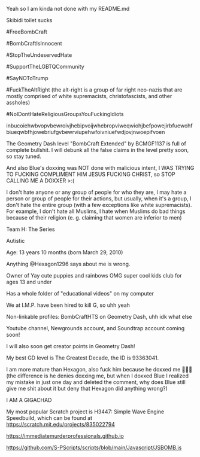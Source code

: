 Yeah so I am kinda not done with my README.md

Skibidi toilet sucks

#FreeBombCraft

#BombCraftIsInnocent

#StopTheUndeservedHate

#SupportTheLGBTQCommunity

#SayNOToTrump

#FuckTheAltRight (the alt-right is a group of far right neo-nazis that are mostly comprised of white supremacists, christofascists, and other assholes)

#NoIDontHateReligiousGroupsYouFuckingIdiots

inbucoiehwbvopvbewroivjhebipvoijwhebropviweqwiohjbefpowejirbfuewohfbiueqwbfhjowebriufgvbewrviupehwfoivniuefwdjovjnwoepifvoen

The Geometry Dash level "BombCraft Extended" by BCMGF1137 is full of complete bullshit. I will debunk all the false claims in the level pretty soon, so stay tuned.

And also Blue's doxxing was NOT done with malicious intent, I WAS TRYING TO FUCKING COMPLIMENT HIM JESUS FUCKING CHRIST, so STOP CALLING ME A DOXXER >:(

I don't hate anyone or any group of people for who they are, I may hate a person or group of people for their actions, but usually, when it's a group, I don't hate the entire group (with a few exceptions like white supremacists). For example, I don't hate all Muslims, I hate when Muslims do bad things because of their religion (e. g. claiming that women are inferior to men)

Team H: The Series

Autistic

Age: 13 years 10 months (born March 29, 2010)

Anything @Hexagon1296 says about me is wrong.

Owner of Yay cute puppies and rainbows OMG super cool kids club for ages 13 and under

Has a whole folder of "educational videos" on my computer

We at I.M.P. have been hired to kill G, so uhh yeah

Non-linkable profiles: BombCraftHTS on Geometry Dash, uhh idk what else

Youtube channel, Newgrounds account, and Soundtrap account coming soon!

I will also soon get creator points in Geometry Dash!

My best GD level is The Greatest Decade, the ID is 93363041.

I am more mature than Hexagon, also fuck him because he doxxed me 🖕🖕🖕 (the difference is he denies doxxing me, but when I doxxed Blue I realized my mistake in just one day and deleted the comment, why does Blue still give me shit about it but deny that Hexagon did anything wrong?)

I AM A GIGACHAD

My most popular Scratch project is H3447: Simple Wave Engine Speedbuild, which can be found at https://scratch.mit.edu/projects/835022794

https://immediatemurderprofessionals.github.io

https://github.com/S-PScripts/scripts/blob/main/Javascript/JSBOMB.js
